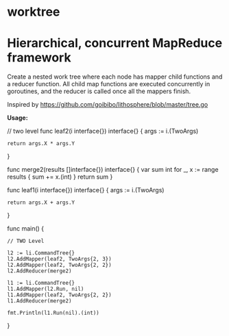 # worktree
Hierarchical, concurrent MapReduce framework 
============================================

Create a nested work tree  where each node has mapper child functions and a reducer function. All child map functions are executed concurrently in goroutines, and the reducer is called once all the mappers finish.

Inspired by https://github.com/goibibo/lithosphere/blob/master/tree.go

**Usage:**


// two level
func leaf2(i interface{}) interface{} {
    args := i.(TwoArgs)

    return args.X * args.Y
}

func merge2(results []interface{}) interface{} {
    var sum int
    for _, x := range results {
        sum += x.(int)
    }
    return sum
}

func leaf1(i interface{}) interface{} {
    args := i.(TwoArgs)

    return args.X + args.Y
}

func main() {

    // TWO Level

    l2 := li.CommandTree{}
    l2.AddMapper(leaf2, TwoArgs{2, 3})
    l2.AddMapper(leaf2, TwoArgs{2, 2})
    l2.AddReducer(merge2)

    l1 := li.CommandTree{}
    l1.AddMapper(l2.Run, nil)
    l1.AddMapper(leaf2, TwoArgs{2, 2})
    l1.AddReducer(merge2)

    fmt.Println(l1.Run(nil).(int))

}
